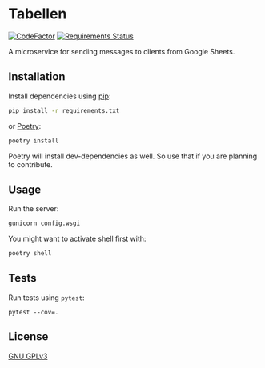 # Tabellen

[![CodeFactor](https://www.codefactor.io/repository/github/vsevolodbazhan/tabellen/badge)](https://www.codefactor.io/repository/github/vsevolodbazhan/tabellen)
[![Requirements Status](https://requires.io/github/vsevolodbazhan/tabellen/requirements.svg?branch=master)](https://requires.io/github/vsevolodbazhan/tabellen/requirements/?branch=master)

A microservice for sending messages to clients from Google Sheets.

## Installation

Install dependencies using [pip](https://pip.pypa.io/en/stable/):

```bash
pip install -r requirements.txt
```

or [Poetry](https://python-poetry.org):

```bash
poetry install
```

Poetry will install dev-dependencies as well. So use that if you are planning to contribute.

## Usage

Run the server:

```bash
gunicorn config.wsgi
```

You might want to activate shell first with:

```bash
poetry shell
```

## Tests

Run tests using `pytest`:

```
pytest --cov=.
```

## License

[GNU GPLv3](https://github.com/vsevolodbazhan/tabellen/blob/master/LICENSE)
